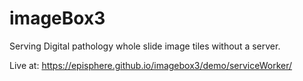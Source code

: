 # imageBox3
Serving Digital pathology whole slide image tiles without a server.

Live at: https://episphere.github.io/imagebox3/demo/serviceWorker/

